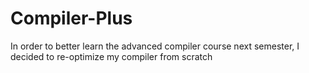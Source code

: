 # Compiler-Plus
In order to better learn the advanced compiler course next semester, I decided to re-optimize my compiler from scratch
